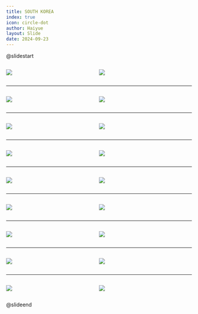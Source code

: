 ```yaml
---
title: SOUTH KOREA
index: true
icon: circle-dot
author: Haiyue
layout: Slide
date: 2024-09-23
---
```

 
@slidestart

<div style="display:flex">
<div style="flex:1">

![](https://raw.githubusercontent.com/yclord/reading/refs/heads/master/english/Level-Y/SOUTH%20KOREA/001.webp)
</div>
<div style="flex:1">

![](https://raw.githubusercontent.com/yclord/reading/refs/heads/master/english/Level-Y/SOUTH%20KOREA/002.webp)
</div>
</div>

---

<div style="display:flex">
<div style="flex:1">

![](https://raw.githubusercontent.com/yclord/reading/refs/heads/master/english/Level-Y/SOUTH%20KOREA/003.webp)
</div>
<div style="flex:1">

![](https://raw.githubusercontent.com/yclord/reading/refs/heads/master/english/Level-Y/SOUTH%20KOREA/004.webp)
</div>
</div>

---

<div style="display:flex">
<div style="flex:1">

![](https://raw.githubusercontent.com/yclord/reading/refs/heads/master/english/Level-Y/SOUTH%20KOREA/005.webp)
</div>
<div style="flex:1">

![](https://raw.githubusercontent.com/yclord/reading/refs/heads/master/english/Level-Y/SOUTH%20KOREA/006.webp)
</div>
</div>

---

<div style="display:flex">
<div style="flex:1">

![](https://raw.githubusercontent.com/yclord/reading/refs/heads/master/english/Level-Y/SOUTH%20KOREA/007.webp)
</div>
<div style="flex:1">

![](https://raw.githubusercontent.com/yclord/reading/refs/heads/master/english/Level-Y/SOUTH%20KOREA/008.webp)
</div>
</div>

---

<div style="display:flex">
<div style="flex:1">

![](https://raw.githubusercontent.com/yclord/reading/refs/heads/master/english/Level-Y/SOUTH%20KOREA/009.webp)
</div>
<div style="flex:1">

![](https://raw.githubusercontent.com/yclord/reading/refs/heads/master/english/Level-Y/SOUTH%20KOREA/010.webp)
</div>
</div>

---

<div style="display:flex">
<div style="flex:1">

![](https://raw.githubusercontent.com/yclord/reading/refs/heads/master/english/Level-Y/SOUTH%20KOREA/011.webp)
</div>
<div style="flex:1">

![](https://raw.githubusercontent.com/yclord/reading/refs/heads/master/english/Level-Y/SOUTH%20KOREA/012.webp)
</div>
</div>

---

<div style="display:flex">
<div style="flex:1">

![](https://raw.githubusercontent.com/yclord/reading/refs/heads/master/english/Level-Y/SOUTH%20KOREA/013.webp)
</div>
<div style="flex:1">

![](https://raw.githubusercontent.com/yclord/reading/refs/heads/master/english/Level-Y/SOUTH%20KOREA/014.webp)
</div>
</div>

---

<div style="display:flex">
<div style="flex:1">

![](https://raw.githubusercontent.com/yclord/reading/refs/heads/master/english/Level-Y/SOUTH%20KOREA/015.webp)
</div>
<div style="flex:1">

![](https://raw.githubusercontent.com/yclord/reading/refs/heads/master/english/Level-Y/SOUTH%20KOREA/016.webp)
</div>
</div>

---

<div style="display:flex">
<div style="flex:1">

![](https://raw.githubusercontent.com/yclord/reading/refs/heads/master/english/Level-Y/SOUTH%20KOREA/017.webp)
</div>
<div style="flex:1">

![](https://raw.githubusercontent.com/yclord/reading/refs/heads/master/english/Level-Y/SOUTH%20KOREA/018.webp)
</div>
</div>

@slideend